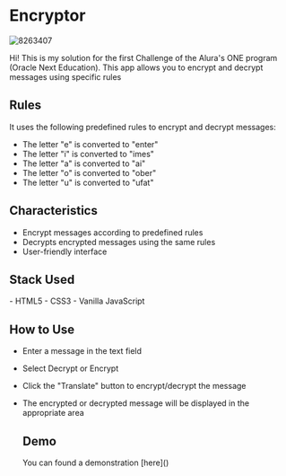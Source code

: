 <h1> Encryptor </h1>

![8263407](https://github.com/mbarciairiarte/encriptadorSprint1/assets/86747763/5c79dc56-197d-4f69-ab04-c572ff94cdef)

Hi! This is my solution for the first Challenge of the Alura's ONE program (Oracle Next Education). This app allows you to encrypt and decrypt messages using specific rules

<h2>Rules</h2>

It uses the following predefined rules to encrypt and decrypt messages:

- The letter "e" is converted to "enter"
- The letter "i" is converted to "imes"
- The letter "a" is converted to "ai"
- The letter "o" is converted to "ober"
- The letter "u" is converted to "ufat"

<h2>Characteristics</h2>

- Encrypt messages according to predefined rules
- Decrypts encrypted messages using the same rules
- User-friendly interface

<h2>Stack Used</h2>
- HTML5
- CSS3
- Vanilla JavaScript

<h2>How to Use</h2>

- Enter a message in the text field
- Select Decrypt or Encrypt 
- Click the "Translate" button to encrypt/decrypt the message
- The encrypted or decrypted message will be displayed in the appropriate area

  <h2>Demo</h2>
  You can found a demonstration [here]()
